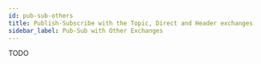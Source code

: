 ```yaml
---
id: pub-sub-others
title: Publish-Subscribe with the Topic, Direct and Header exchanges
sidebar_label: Pub-Sub with Other Exchanges
---
```


TODO